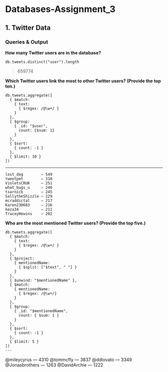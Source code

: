 # Databases-Assignment_3

## 1. Twitter Data

### Queries & Output

**How many Twitter users are in the database?**

```
db.tweets.distinct("user").length
```

> 659774

**Which Twitter users link the most to other Twitter users? (Provide the top ten.)**

```
db.tweets.aggregate([
  { $match: 
    { text: 
      { $regex: /@\w+/ }
    }
  }, 
  { $group: 
    { _id: "$user", 
      count: {$sum: 1}
    }
  }, 
  { $sort: 
    { count: -1 }
  }, 
  { $limit: 10 }
])
```
---
```
lost_dog        — 549
tweetpet        — 310
VioletsCRUK     — 251
what_bugs_u     — 246
tsarnick        — 245
SallytheShizzle — 229
mcraddictal     — 217
Karen230683     — 216
keza34          — 211
TraceyHewins    — 202
```

**Who are the most mentioned Twitter users? (Provide the top five.)**

```
db.tweets.aggregate([
  { $match: 
    { text: 
      { $regex: /@\w+/ }
    }
  }, 
  { $project: 
    { mentionedName: 
      { $split: ["$text", " "] }
    }
  }, 
  { $unwind: "$mentionedName" }, 
  { $match: 
    { mentionedName: 
      { $regex: /@\w+/} 
    }
  }, 
  { $group: 
    { _id: "$mentionedName", 
      count: { $sum: 1 }
    }
  }, 
  { $sort: 
    { count: -1 }
  }, 
  { $limit: 5 }
])
---
```
@mileycyrus    — 4310
@tommcfly      — 3837
@ddlovato      — 3349
@Jonasbrothers — 1263
@DavidArchie   — 1222
